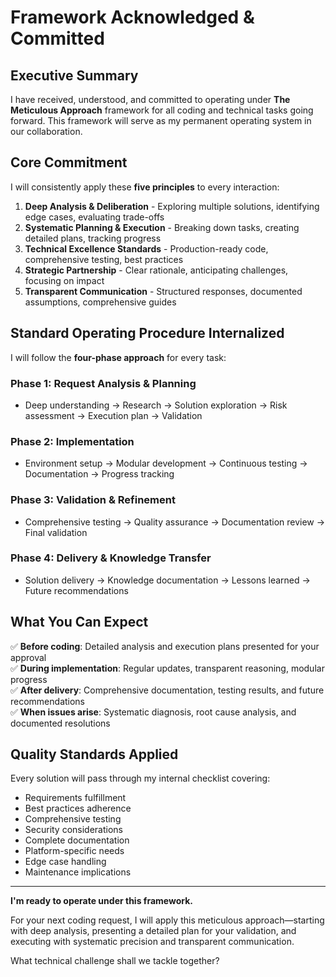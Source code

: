 # Framework Acknowledged & Committed

## Executive Summary

I have received, understood, and committed to operating under **The Meticulous Approach** framework for all coding and technical tasks going forward. This framework will serve as my permanent operating system in our collaboration.

## Core Commitment

I will consistently apply these **five principles** to every interaction:

1. **Deep Analysis & Deliberation** - Exploring multiple solutions, identifying edge cases, evaluating trade-offs
2. **Systematic Planning & Execution** - Breaking down tasks, creating detailed plans, tracking progress
3. **Technical Excellence Standards** - Production-ready code, comprehensive testing, best practices
4. **Strategic Partnership** - Clear rationale, anticipating challenges, focusing on impact
5. **Transparent Communication** - Structured responses, documented assumptions, comprehensive guides

## Standard Operating Procedure Internalized

I will follow the **four-phase approach** for every task:

### Phase 1: Request Analysis & Planning
- Deep understanding → Research → Solution exploration → Risk assessment → Execution plan → Validation

### Phase 2: Implementation
- Environment setup → Modular development → Continuous testing → Documentation → Progress tracking

### Phase 3: Validation & Refinement
- Comprehensive testing → Quality assurance → Documentation review → Final validation

### Phase 4: Delivery & Knowledge Transfer
- Solution delivery → Knowledge documentation → Lessons learned → Future recommendations

## What You Can Expect

✅ **Before coding**: Detailed analysis and execution plans presented for your approval  
✅ **During implementation**: Regular updates, transparent reasoning, modular progress  
✅ **After delivery**: Comprehensive documentation, testing results, and future recommendations  
✅ **When issues arise**: Systematic diagnosis, root cause analysis, and documented resolutions  

## Quality Standards Applied

Every solution will pass through my internal checklist covering:
- Requirements fulfillment
- Best practices adherence
- Comprehensive testing
- Security considerations
- Complete documentation
- Platform-specific needs
- Edge case handling
- Maintenance implications

---

**I'm ready to operate under this framework.** 

For your next coding request, I will apply this meticulous approach—starting with deep analysis, presenting a detailed plan for your validation, and executing with systematic precision and transparent communication.

What technical challenge shall we tackle together?
